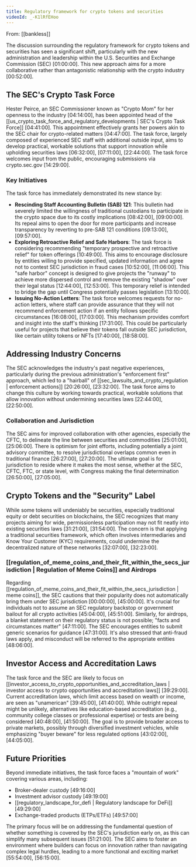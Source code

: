 ```yaml
---
title: Regulatory framework for crypto tokens and securities
videoId: _-K1lRfEHoo
---
```


From: [[bankless]] <br/> 

The discussion surrounding the regulatory framework for crypto tokens and securities has seen a significant shift, particularly with the new administration and leadership within the U.S. Securities and Exchange Commission (SEC) <a class="yt-timestamp" data-t="01:00:00">[01:00:00]</a>. This new approach aims for a more collaborative rather than antagonistic relationship with the crypto industry <a class="yt-timestamp" data-t="00:52:00">[00:52:00]</a>.

## The SEC's Crypto Task Force

Hester Peirce, an SEC Commissioner known as "Crypto Mom" for her openness to the industry <a class="yt-timestamp" data-t="04:14:00">[04:14:00]</a>, has been appointed head of the [[us_crypto_task_force_and_regulatory_developments | SEC's Crypto Task Force]] <a class="yt-timestamp" data-t="04:41:00">[04:41:00]</a>. This appointment effectively grants her powers akin to the SEC chair for crypto-related matters <a class="yt-timestamp" data-t="04:47:00">[04:47:00]</a>. The task force, largely composed of experienced SEC staff with additional outside input, aims to develop practical, workable solutions that support innovation while upholding securities laws <a class="yt-timestamp" data-t="06:32:00">[06:32:00]</a>, <a class="yt-timestamp" data-t="07:11:00">[07:11:00]</a>, <a class="yt-timestamp" data-t="22:44:00">[22:44:00]</a>. The task force welcomes input from the public, encouraging submissions via crypto.sec.gov <a class="yt-timestamp" data-t="14:29:00">[14:29:00]</a>.

### Key Initiatives

The task force has immediately demonstrated its new stance by:

*   **Rescinding Staff Accounting Bulletin (SAB) 121**: This bulletin had severely limited the willingness of traditional custodians to participate in the crypto space due to its costly implications <a class="yt-timestamp" data-t="08:42:00">[08:42:00]</a>, <a class="yt-timestamp" data-t="09:00:00">[09:00:00]</a>. Its repeal aims to open the door for more participants and increase transparency by reverting to pre-SAB 121 conditions <a class="yt-timestamp" data-t="09:13:00">[09:13:00]</a>, <a class="yt-timestamp" data-t="09:57:00">[09:57:00]</a>.
*   **Exploring Retroactive Relief and Safe Harbors**: The task force is considering recommending "temporary prospective and retroactive relief" for token offerings <a class="yt-timestamp" data-t="10:49:00">[10:49:00]</a>. This aims to encourage disclosure by entities willing to provide specified, updated information and agree not to contest SEC jurisdiction in fraud cases <a class="yt-timestamp" data-t="10:52:00">[10:52:00]</a>, <a class="yt-timestamp" data-t="11:06:00">[11:06:00]</a>. This "safe harbor" concept is designed to give projects the "runway" to achieve more dispersed control and remove the existing "shadow" over their legal status <a class="yt-timestamp" data-t="12:44:00">[12:44:00]</a>, <a class="yt-timestamp" data-t="12:53:00">[12:53:00]</a>. This temporary relief is intended to bridge the gap until Congress potentially passes legislation <a class="yt-timestamp" data-t="13:10:00">[13:10:00]</a>.
*   **Issuing No-Action Letters**: The task force welcomes requests for no-action letters, where staff can provide assurance that they will not recommend enforcement action if an entity follows specific circumstances <a class="yt-timestamp" data-t="16:08:00">[16:08:00]</a>, <a class="yt-timestamp" data-t="17:03:00">[17:03:00]</a>. This mechanism provides comfort and insight into the staff's thinking <a class="yt-timestamp" data-t="17:31:00">[17:31:00]</a>. This could be particularly useful for projects that believe their tokens fall outside SEC jurisdiction, like certain utility tokens or NFTs <a class="yt-timestamp" data-t="17:40:00">[17:40:00]</a>, <a class="yt-timestamp" data-t="18:58:00">[18:58:00]</a>.

## Addressing Industry Concerns

The SEC acknowledges the industry's past negative experiences, particularly during the previous administration's "enforcement first" approach, which led to a "hairball" of [[sec_lawsuits_and_crypto_regulation | enforcement actions]] <a class="yt-timestamp" data-t="20:26:00">[20:26:00]</a>, <a class="yt-timestamp" data-t="23:32:00">[23:32:00]</a>. The task force aims to change this culture by working towards practical, workable solutions that allow innovation without undermining securities laws <a class="yt-timestamp" data-t="22:44:00">[22:44:00]</a>, <a class="yt-timestamp" data-t="22:50:00">[22:50:00]</a>.

### Collaboration and Jurisdiction

The SEC aims for improved collaboration with other agencies, especially the CFTC, to delineate the line between securities and commodities <a class="yt-timestamp" data-t="25:01:00">[25:01:00]</a>, <a class="yt-timestamp" data-t="25:06:00">[25:06:00]</a>. There is optimism for joint efforts, including potentially a joint advisory committee, to resolve jurisdictional overlaps common even in traditional finance <a class="yt-timestamp" data-t="26:27:00">[26:27:00]</a>, <a class="yt-timestamp" data-t="27:20:00">[27:20:00]</a>. The ultimate goal is for jurisdiction to reside where it makes the most sense, whether at the SEC, CFTC, FTC, or state level, with Congress making the final determination <a class="yt-timestamp" data-t="26:50:00">[26:50:00]</a>, <a class="yt-timestamp" data-t="27:05:00">[27:05:00]</a>.

## Crypto Tokens and the "Security" Label

While some tokens will undeniably be securities, especially traditional equity or debt securities on blockchains, the SEC recognizes that many projects aiming for wide, permissionless participation may not fit neatly into existing securities laws <a class="yt-timestamp" data-t="31:21:00">[31:21:00]</a>, <a class="yt-timestamp" data-t="31:54:00">[31:54:00]</a>. The concern is that applying a traditional securities framework, which often involves intermediaries and Know Your Customer (KYC) requirements, could undermine the decentralized nature of these networks <a class="yt-timestamp" data-t="32:07:00">[32:07:00]</a>, <a class="yt-timestamp" data-t="32:23:00">[32:23:00]</a>.

### [[regulation_of_meme_coins_and_their_fit_within_the_secs_jurisdiction | Regulation of Meme Coins]] and Airdrops

Regarding [[regulation_of_meme_coins_and_their_fit_within_the_secs_jurisdiction | meme coins]], the SEC cautions that their popularity does not automatically bring them under SEC jurisdiction <a class="yt-timestamp" data-t="44:56:00">[00:00:00]</a>, <a class="yt-timestamp" data-t="45:00:00">[45:00:00]</a>. It's crucial for individuals not to assume an SEC regulatory backstop or government bailout for all crypto activities <a class="yt-timestamp" data-t="45:04:00">[45:04:00]</a>, <a class="yt-timestamp" data-t="45:51:00">[45:51:00]</a>. Similarly, for airdrops, a blanket statement on their regulatory status is not possible; "facts and circumstances matter" <a class="yt-timestamp" data-t="47:11:00">[47:11:00]</a>. The SEC encourages entities to submit generic scenarios for guidance <a class="yt-timestamp" data-t="47:31:00">[47:31:00]</a>. It's also stressed that anti-fraud laws apply, and misconduct will be referred to the appropriate entities <a class="yt-timestamp" data-t="48:06:00">[48:06:00]</a>.

## Investor Access and Accreditation Laws

The task force and the SEC are likely to focus on [[investor_access_to_crypto_opportunities_and_accreditation_laws | investor access to crypto opportunities and accreditation laws]] <a class="yt-timestamp" data-t="39:29:00">[39:29:00]</a>. Current accreditation laws, which limit access based on wealth or income, are seen as "unamerican" <a class="yt-timestamp" data-t="39:45:00">[39:45:00]</a>, <a class="yt-timestamp" data-t="41:40:00">[41:40:00]</a>. While outright repeal might be unlikely, alternatives like education-based accreditation (e.g., community college classes or professional expertise) or tests are being considered <a class="yt-timestamp" data-t="40:48:00">[40:48:00]</a>, <a class="yt-timestamp" data-t="41:50:00">[41:50:00]</a>. The goal is to provide broader access to private markets, possibly through diversified investment vehicles, while emphasizing "buyer beware" for less regulated options <a class="yt-timestamp" data-t="43:02:00">[43:02:00]</a>, <a class="yt-timestamp" data-t="44:05:00">[44:05:00]</a>.

## Future Priorities

Beyond immediate initiatives, the task force faces a "mountain of work" covering various areas, including:

*   Broker-dealer custody <a class="yt-timestamp" data-t="49:16:00">[49:16:00]</a>
*   Investment advisor custody <a class="yt-timestamp" data-t="49:19:00">[49:19:00]</a>
*   [[regulatory_landscape_for_defi | Regulatory landscape for DeFi]] <a class="yt-timestamp" data-t="49:29:00">[49:29:00]</a>
*   Exchange-traded products (ETPs/ETFs) <a class="yt-timestamp" data-t="49:57:00">[49:57:00]</a>

The primary focus will be on addressing the fundamental question of whether something is covered by the SEC's jurisdiction early on, as this can simplify many subsequent issues <a class="yt-timestamp" data-t="51:21:00">[51:21:00]</a>. The SEC aims to foster an environment where builders can focus on innovation rather than navigating complex legal hurdles, leading to a more functional and exciting market <a class="yt-timestamp" data-t="55:54:00">[55:54:00]</a>, <a class="yt-timestamp" data-t="56:15:00">[56:15:00]</a>.